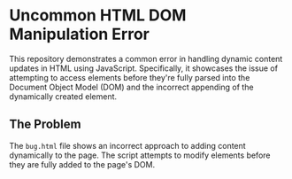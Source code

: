 # Uncommon HTML DOM Manipulation Error

This repository demonstrates a common error in handling dynamic content updates in HTML using JavaScript.  Specifically, it showcases the issue of attempting to access elements before they're fully parsed into the Document Object Model (DOM) and the incorrect appending of the dynamically created element.

## The Problem

The `bug.html` file shows an incorrect approach to adding content dynamically to the page. The script attempts to modify elements before they are fully added to the page's DOM.